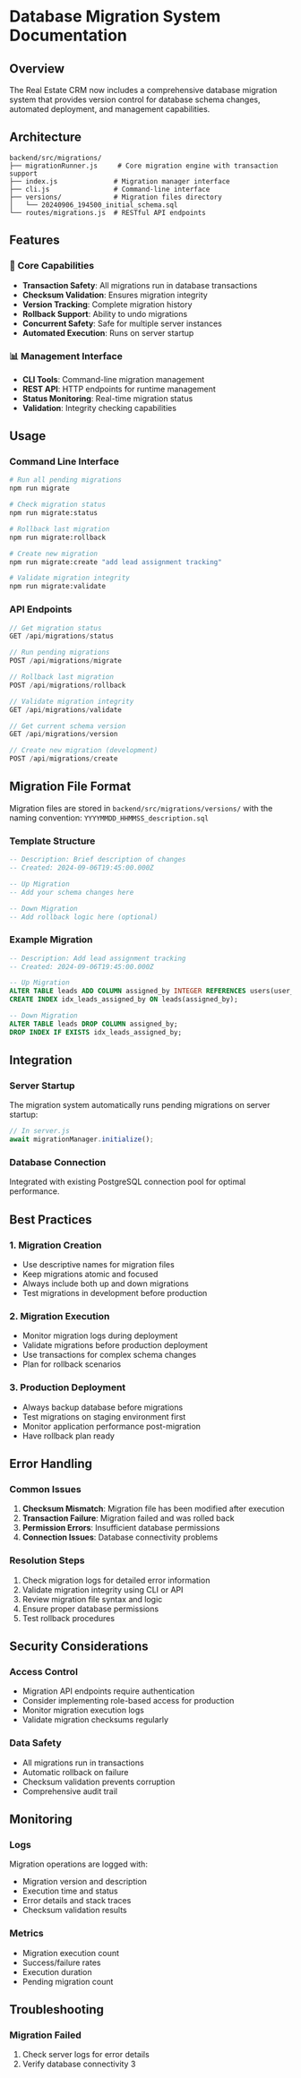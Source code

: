 
# Database Migration System Documentation

## Overview

The Real Estate CRM now includes a comprehensive database migration system that provides version control for database schema changes, automated deployment, and management capabilities.

## Architecture

```
backend/src/migrations/
├── migrationRunner.js     # Core migration engine with transaction support
├── index.js              # Migration manager interface
├── cli.js                # Command-line interface
├── versions/             # Migration files directory
│   └── 20240906_194500_initial_schema.sql
└── routes/migrations.js  # RESTful API endpoints
```

## Features

### 🔧 Core Capabilities
- **Transaction Safety**: All migrations run in database transactions
- **Checksum Validation**: Ensures migration integrity
- **Version Tracking**: Complete migration history
- **Rollback Support**: Ability to undo migrations
- **Concurrent Safety**: Safe for multiple server instances
- **Automated Execution**: Runs on server startup

### 📊 Management Interface
- **CLI Tools**: Command-line migration management
- **REST API**: HTTP endpoints for runtime management
- **Status Monitoring**: Real-time migration status
- **Validation**: Integrity checking capabilities

## Usage

### Command Line Interface

```bash
# Run all pending migrations
npm run migrate

# Check migration status
npm run migrate:status

# Rollback last migration
npm run migrate:rollback

# Create new migration
npm run migrate:create "add lead assignment tracking"

# Validate migration integrity
npm run migrate:validate
```

### API Endpoints

```javascript
// Get migration status
GET /api/migrations/status

// Run pending migrations
POST /api/migrations/migrate

// Rollback last migration
POST /api/migrations/rollback

// Validate migration integrity
GET /api/migrations/validate

// Get current schema version
GET /api/migrations/version

// Create new migration (development)
POST /api/migrations/create
```

## Migration File Format

Migration files are stored in `backend/src/migrations/versions/` with the naming convention:
`YYYYMMDD_HHMMSS_description.sql`

### Template Structure
```sql
-- Description: Brief description of changes
-- Created: 2024-09-06T19:45:00.000Z

-- Up Migration
-- Add your schema changes here

-- Down Migration  
-- Add rollback logic here (optional)
```

### Example Migration
```sql
-- Description: Add lead assignment tracking
-- Created: 2024-09-06T19:45:00.000Z

-- Up Migration
ALTER TABLE leads ADD COLUMN assigned_by INTEGER REFERENCES users(user_id);
CREATE INDEX idx_leads_assigned_by ON leads(assigned_by);

-- Down Migration  
ALTER TABLE leads DROP COLUMN assigned_by;
DROP INDEX IF EXISTS idx_leads_assigned_by;
```

## Integration

### Server Startup
The migration system automatically runs pending migrations on server startup:
```javascript
// In server.js
await migrationManager.initialize();
```

### Database Connection
Integrated with existing PostgreSQL connection pool for optimal performance.

## Best Practices

### 1. Migration Creation
- Use descriptive names for migration files
- Keep migrations atomic and focused
- Always include both up and down migrations
- Test migrations in development before production

### 2. Migration Execution
- Monitor migration logs during deployment
- Validate migrations before production deployment
- Use transactions for complex schema changes
- Plan for rollback scenarios

### 3. Production Deployment
- Always backup database before migrations
- Test migrations on staging environment first
- Monitor application performance post-migration
- Have rollback plan ready

## Error Handling

### Common Issues
1. **Checksum Mismatch**: Migration file has been modified after execution
2. **Transaction Failure**: Migration failed and was rolled back
3. **Permission Errors**: Insufficient database permissions
4. **Connection Issues**: Database connectivity problems

### Resolution Steps
1. Check migration logs for detailed error information
2. Validate migration integrity using CLI or API
3. Review migration file syntax and logic
4. Ensure proper database permissions
5. Test rollback procedures

## Security Considerations

### Access Control
- Migration API endpoints require authentication
- Consider implementing role-based access for production
- Monitor migration execution logs
- Validate migration checksums regularly

### Data Safety
- All migrations run in transactions
- Automatic rollback on failure
- Checksum validation prevents corruption
- Comprehensive audit trail

## Monitoring

### Logs
Migration operations are logged with:
- Migration version and description
- Execution time and status
- Error details and stack traces
- Checksum validation results

### Metrics
- Migration execution count
- Success/failure rates
- Execution duration
- Pending migration count

## Troubleshooting

### Migration Failed
1. Check server logs for error details
2. Verify database connectivity
3